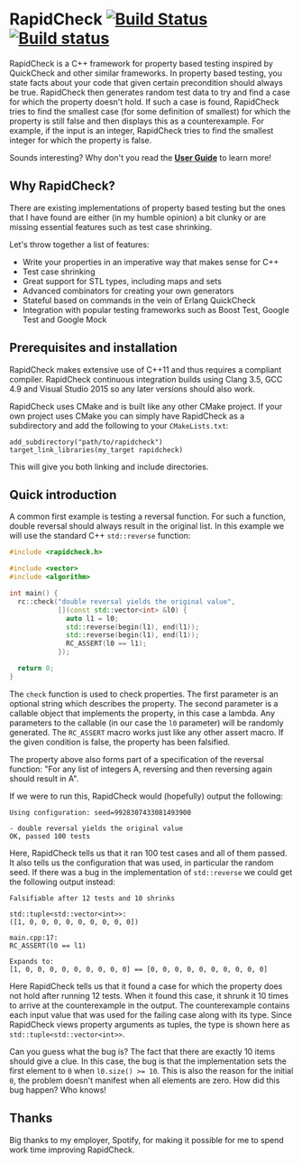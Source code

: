 # RapidCheck [![Build Status](https://travis-ci.org/emil-e/rapidcheck.svg?branch=master)](https://travis-ci.org/emil-e/rapidcheck) [![Build status](https://ci.appveyor.com/api/projects/status/8hms56ghn27agpcj/branch/master?svg=true)](https://ci.appveyor.com/project/emil-e/rapidcheck/branch/master)

RapidCheck is a C++ framework for property based testing inspired by QuickCheck and other similar frameworks. In property based testing, you state facts about your code that given certain precondition should always be true. RapidCheck then generates random test data to try and find a case for which the property doesn't hold. If such a case is found, RapidCheck tries to find the smallest case (for some definition of smallest) for which the property is still false and then displays this as a counterexample. For example, if the input is an integer, RapidCheck tries to find the smallest integer for which the property is false.

Sounds interesting? Why don't you read the **[User Guide](doc/user_guide.md)** to learn more!

## Why RapidCheck?

There are existing implementations of property based testing but the ones that I have found are either (in my humble opinion) a bit clunky or are missing essential features such as test case shrinking.

Let's throw together a list of features:

- Write your properties in an imperative way that makes sense for C++
- Test case shrinking
- Great support for STL types, including maps and sets
- Advanced combinators for creating your own generators
- Stateful based on commands in the vein of Erlang QuickCheck
- Integration with popular testing frameworks such as Boost Test, Google Test and Google Mock

## Prerequisites and installation

RapidCheck makes extensive use of C++11 and thus requires a compliant compiler. RapidCheck continuous integration builds using Clang 3.5, GCC 4.9 and Visual Studio 2015 so any later versions should also work.

RapidCheck uses CMake and is built like any other CMake project. If your own project uses CMake you can simply have RapidCheck as a subdirectory and add the following to your `CMakeLists.txt`:

    add_subdirectory("path/to/rapidcheck")
    target_link_libraries(my_target rapidcheck)

This will give you both linking and include directories.

## Quick introduction

A common first example is testing a reversal function. For such a function, double reversal should always result in the original list. In this example we will use the standard C++ `std::reverse` function:

```C++
#include <rapidcheck.h>

#include <vector>
#include <algorithm>

int main() {
  rc::check("double reversal yields the original value",
            [](const std::vector<int> &l0) {
              auto l1 = l0;
              std::reverse(begin(l1), end(l1));
              std::reverse(begin(l1), end(l1));
              RC_ASSERT(l0 == l1);
            });

  return 0;
}
```

The `check` function is used to check properties. The first parameter is an optional string which describes the property. The second parameter is a callable object that implements the property, in this case a lambda. Any parameters to the callable (in our case the `l0` parameter) will be randomly generated. The `RC_ASSERT` macro works just like any other assert macro. If the given condition is false, the property has been falsified.

The property above also forms part of a specification of the reversal function: "For any list of integers A, reversing and then reversing again should result in A".

If we were to run this, RapidCheck would (hopefully) output the following:

```text
Using configuration: seed=9928307433081493900

- double reversal yields the original value
OK, passed 100 tests
```

Here, RapidCheck tells us that it ran 100 test cases and all of them passed. It also tells us the configuration that was used, in particular the random seed. If there was a bug in the implementation of `std::reverse` we could get the following output instead:

```text
Falsifiable after 12 tests and 10 shrinks

std::tuple<std::vector<int>>:
([1, 0, 0, 0, 0, 0, 0, 0, 0, 0])

main.cpp:17:
RC_ASSERT(l0 == l1)

Expands to:
[1, 0, 0, 0, 0, 0, 0, 0, 0, 0] == [0, 0, 0, 0, 0, 0, 0, 0, 0, 0]
```

Here RapidCheck tells us that it found a case for which the property does not hold after running 12 tests. When it found this case, it shrunk it 10 times to arrive at the counterexample in the output. The counterexample contains each input value that was used for the failing case along with its type. Since RapidCheck views property arguments as tuples, the type is shown here as `std::tuple<std::vector<int>>`.

Can you guess what the bug is? The fact that there are exactly 10 items should give a clue. In this case, the bug is that the implementation sets the first element to `0` when `l0.size() >= 10`. This is also the reason for the initial `0`, the problem doesn't manifest when all elements are zero. How did this bug happen? Who knows!

## Thanks

Big thanks to my employer, Spotify, for making it possible for me to spend work time improving RapidCheck.
